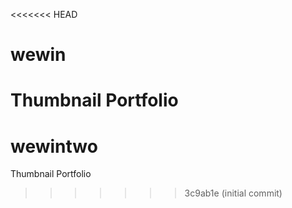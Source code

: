 <<<<<<< HEAD
# wewin
Thumbnail Portfolio
=======
# wewintwo
 Thumbnail Portfolio
>>>>>>> 3c9ab1e (initial commit)
